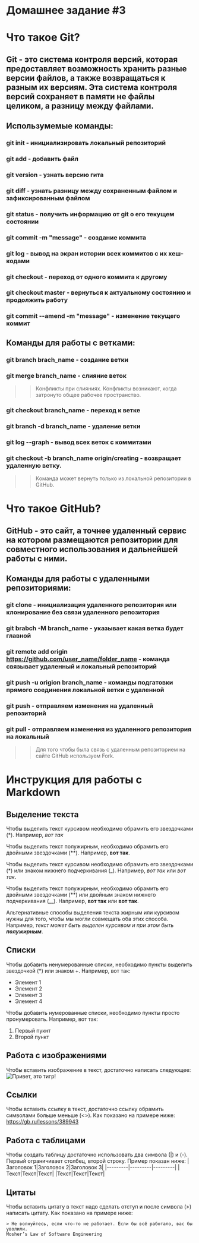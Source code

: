 # Домашнее задание #3

# Что такое Git?

## Git - это система контроля версий, которая предоставляет возможность хранить разные версии файлов, а также возвращаться к разным их версиям. Эта система контроля версий сохраняет в памяти не файлы целиком, а разницу между файлами.
 
## Использумемые команды:
### git init - инициализировать локальный репозиторий
### git add - добавить файл
### git version - узнать версию гита
### git diff - узнать разницу между сохраненным файлом и зафиксированным файлом 
### git status - получить информацию от git о его текущем состоянии
### git commit -m "message" - создание коммита
### git log - вывод на экран истории всех коммитов с их хеш-кодами
### git checkout - переход от одного коммита к другому
### git checkout master - вернуться к актуальному состоянию и продолжить работу
### git commit --amend -m "message" - изменение текущего коммит

## Команды для работы с ветками:
### git branch brach_name - создание ветки
### git merge branch_name - слияние веток
>> Конфликты при слияниях.
Конфликты возникают, когда затронуто общее рабочее пространство.
### git checkout branch_name - переход к ветке 
### git branch -d branch_name - удаление ветки
### git log --graph - вывод всех веток с коммитами
### git checkout -b branch_name origin/creating - возвращает удаленную ветку.
>> Команда может вернуть только из локальной репозитории в GitHub.

# Что такое GitHub?

## GitHub - это сайт, а точнее удаленный сервис на котором размещаются репозитории для совместного использования и дальнейшей работы с ними.

## Команды для работы с удаленными репозиториями:
### git clone - инициализация удаленного репозитория или клонирование без связи удаленного репозитория
### git brabch -M branch_name - указывает какая ветка будет главной
### git remote add origin https://github.com/user_name/folder_name - команда связывает удаленный и локальный репозиторий
### git push -u origion branch_name - команды подгатовки прямого соединения локальной ветки с удаленной
### git push - отправляем изменения на удаленный репозиторий
### git pull - отправляем изменения из удаленного репозитория на локальный
>> Для того чтобы была связь с удаленным репозиторием на сайте GitHub используем Fork.

# Инструкция для работы с Markdown

## Выделение текста

Чтобы выделить текст курсивом необходимо обрамить его звездочками (*). Например, *вот так* 

Чтобы выделить текст полужирным, необходимо обрамить его двойными звездочками (**). Например, **вот так**.

Чтобы выделить текст курсивом необходимо обрамить его звездочками (*) или знаком нижнего подчеркивания (_). Например, *вот так* или _вот так_.

Чтобы выделить текст полужирным, необходимо обрамить его двойными звездочками (**) или двойным знаком нижнего подчеркивания (__). Например, **вот так** или __вот так__.

Альтернативные способы выделения текста жирным или курсивом нужны для того, чтобы мы могли совмещать оба этих способа. Например, _текст может быть выделен курсивом и при этом быть **полужирным**_.

## Списки

Чтобы добавить ненумерованные списки, необходимо пункты выделить звездочкой (*) или знаком +.
Например, вот так:
* Элемент 1
* Элемент 2
* Элемент 3
* Элемент 4

Чтобы добавить нумерованные списки, необходимо пункты просто пронумеровать.
Например, вот так:
1. Первый пукнт
2. Второй пункт

## Работа с изображениями

Чтобы вставить изображение в текст, достаточно написать следующее:
![Привет, это тигр!](https://img.razrisyika.ru/kart/89/354856-krasnaya-kniga-amurskiy-tigr-36.jpg)

## Ссылки

Чтобы вставить ссылку в текст, достаточно ссылку обрамить символами больше меньше (<>). Как показано на примере ниже:
<https://gb.ru/lessons/389943>

## Работа с таблицами

Чтобы создать таблицу достаточно использовать два символа (|) и (-). Первый ограничивает столбец, второй строку. Пример показан ниже:
|Заголовок 1|Заголовок 2|Заголовок 3|
|---------|---------|---------|
|Текст|Текст|Текст|
|Текст|Текст|Текст|

## Цитаты

Чтобы вставить цитату в текст надо сделать отступ и после символа (>) написать цитату. Как показано на примере ниже:

    > Не волнуйтесь, если что-то не работает. Если бы всё работало, вас бы уволили.
    Mosher’s Law of Software Engineering








